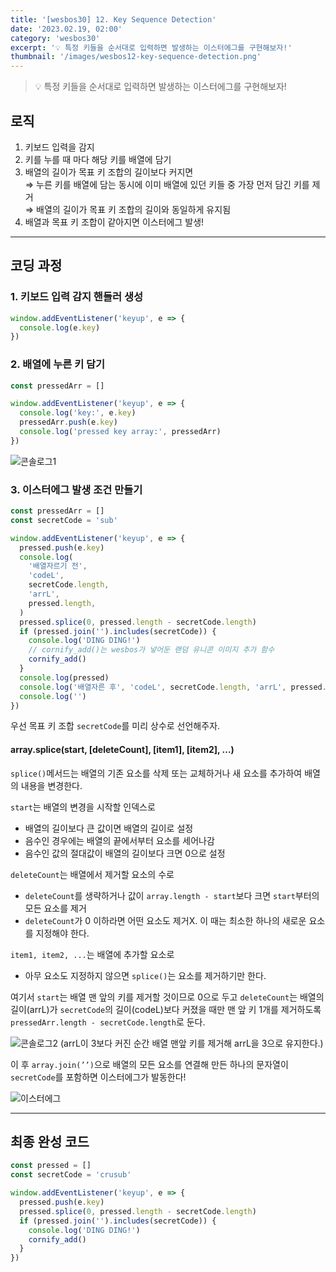 ```yaml
---
title: '[wesbos30] 12. Key Sequence Detection'
date: '2023.02.19, 02:00'
category: 'wesbos30'
excerpt: '💡 특정 키들을 순서대로 입력하면 발생하는 이스터에그를 구현해보자!'
thumbnail: '/images/wesbos12-key-sequence-detection.png'
---
```


> 💡 특정 키들을 순서대로 입력하면 발생하는 이스터에그를 구현해보자!

## 로직

1. 키보드 입력을 감지
2. 키를 누를 때 마다 해당 키를 배열에 담기
3. 배열의 길이가 목표 키 조합의 길이보다 커지면</br>
   ⇒ 누른 키를 배열에 담는 동시에 이미 배열에 있던 키들 중 가장 먼저 담긴 키를 제거</br>
   ⇒ 배열의 길이가 목표 키 조합의 길이와 동일하게 유지됨</br>
4. 배열과 목표 키 조합이 같아지면 이스터에그 발생!

---

## 코딩 과정

### 1. 키보드 입력 감지 핸들러 생성

```jsx
window.addEventListener('keyup', e => {
  console.log(e.key)
})
```

### 2. 배열에 누른 키 담기

```jsx
const pressedArr = []

window.addEventListener('keyup', e => {
  console.log('key:', e.key)
  pressedArr.push(e.key)
  console.log('pressed key array:', pressedArr)
})
```

![콘솔로그1](https://user-images.githubusercontent.com/87363422/156253964-3cec548d-32af-499e-9c31-3521e210d483.png)

### 3. 이스터에그 발생 조건 만들기

```jsx
const pressedArr = []
const secretCode = 'sub'

window.addEventListener('keyup', e => {
  pressed.push(e.key)
  console.log(
    '배열자르기 전',
    'codeL',
    secretCode.length,
    'arrL',
    pressed.length,
  )
  pressed.splice(0, pressed.length - secretCode.length)
  if (pressed.join('').includes(secretCode)) {
    console.log('DING DING!')
    // cornify_add()는 wesbos가 넣어둔 랜덤 유니콘 이미지 추가 함수
    cornify_add()
  }
  console.log(pressed)
  console.log('배열자른 후', 'codeL', secretCode.length, 'arrL', pressed.length)
  console.log('')
})
```

우선 목표 키 조합 `secretCode`를 미리 상수로 선언해주자.

#### array.splice(start, [deleteCount], [item1], [item2], ...)

`splice()`메서드는 배열의 기존 요소를 삭제 또는 교체하거나 새 요소를 추가하여 배열의 내용을 변경한다.

`start`는 배열의 변경을 시작할 인덱스로

- 배열의 길이보다 큰 값이면 배열의 길이로 설정
- 음수인 경우에는 배열의 끝에서부터 요소를 세어나감
- 음수인 값의 절대값이 배열의 길이보다 크면 0으로 설정

`deleteCount`는 배열에서 제거할 요소의 수로

- `deleteCount`를 생략하거나 값이 `array.length - start`보다 크면 `start`부터의 모든 요소를 제거
- `deleteCount`가 0 이하라면 어떤 요소도 제거X.
  이 때는 최소한 하나의 새로운 요소를 지정해야 한다.

`item1, item2, ...`는 배열에 추가할 요소로

- 아무 요소도 지정하지 않으면 `splice()`는 요소를 제거하기만 한다.

여기서 `start`는 배열 맨 앞의 키를 제거할 것이므로 0으로 두고
`deleteCount`는 배열의 길이(arrL)가 `secretCode`의 길이(codeL)보다 커졌을 때만 맨 앞 키 1개를 제거하도록
`pressedArr.length - secretCode.length`로 둔다.

![콘솔로그2](https://user-images.githubusercontent.com/87363422/156253965-be501eab-d60e-4523-962e-898704d3b6e0.png)
(arrL이 3보다 커진 순간 배열 맨앞 키를 제거해 arrL을 3으로 유지한다.)

이 후 `array.join(’’)`으로 배열의 모든 요소를 연결해 만든 하나의 문자열이 `secretCode`를 포함하면 이스터에그가 발동한다!

![이스터에그](https://user-images.githubusercontent.com/87363422/156253944-de06aa57-3ef3-47ae-ab54-39f998780424.png)

---

## 최종 완성 코드

```jsx
const pressed = []
const secretCode = 'crusub'

window.addEventListener('keyup', e => {
  pressed.push(e.key)
  pressed.splice(0, pressed.length - secretCode.length)
  if (pressed.join('').includes(secretCode)) {
    console.log('DING DING!')
    cornify_add()
  }
})
```
